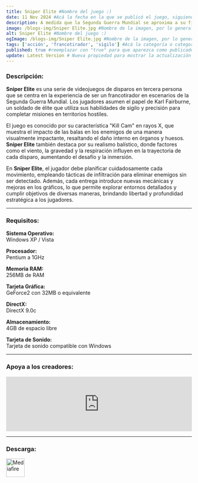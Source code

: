 ```yaml
---
title: Sniper Elite #Nombre del juego :)
date: 11 Nov 2024 #Acá la fecha en la que se publicó el juego, siguiendo este formato: Dia "30", Mes "Oct", Año "2024" = como debe quedar: 30 Oct 2024
description: A medida que la Segunda Guerra Mundial se aproxima a su fin, comienzan las primeras batallas de la Guerra Fría. Encarnas a un solitario francotirador norteamericano que está atrapado en una Berlín destrozada por la guerra y que sufre el enfrentamiento entre soviéticos y alemanes. Disfrazado de alemán y trabajando detrás de las líneas enemigas, deberás evitar que las tropas de Stalin se hagan con los secretos nucleares de Alemania. Prepárate para cambiar el rumbo de la historia. #Acá una mini descripción del juego
image: /blogs-img/Sniper Elite.jpg #Nombre de la imagen, por lo general es exactamente el mismo nombre que el juego excluyendo lo ":" (Dos puntos)
alt: Sniper Elite #Nombre del juego :)
ogImage: /blogs-img/Sniper Elite.jpg #Nombre de la imagen, por lo general es exactamente el mismo nombre que el juego excluyendo lo ":" (Dos puntos)
tags: ['acción', 'francotirador', 'sigilo'] #Acá la categoría o categorías del juego, si es más de una se coloca en este formato: ['categoría1', 'categoría2']
published: true #reemplazar con "true" para que aparezca como publicado
update: Latest Version # Nueva propiedad para mostrar la actualización | Formato: v1.0.0
---
```


<!--En VSCode seleccionando una palabra, por ejemplo: "Sniper Elite" y apretando Ctrl+F2 se seleccionan todas las palabras iguales-->

### Descripción:
**Sniper Elite** es una serie de videojuegos de disparos en tercera persona que se centra en la experiencia de ser un francotirador en escenarios de la Segunda Guerra Mundial. Los jugadores asumen el papel de Karl Fairburne, un soldado de élite que utiliza sus habilidades de sigilo y precisión para completar misiones en territorios hostiles. 

El juego es conocido por su característica "Kill Cam" en rayos X, que muestra el impacto de las balas en los enemigos de una manera visualmente impactante, resaltando el daño interno en órganos y huesos. **Sniper Elite** también destaca por su realismo balístico, donde factores como el viento, la gravedad y la respiración influyen en la trayectoria de cada disparo, aumentando el desafío y la inmersión.

En **Sniper Elite**, el jugador debe planificar cuidadosamente cada movimiento, empleando tácticas de infiltración para eliminar enemigos sin ser detectado. Además, cada entrega introduce nuevas mecánicas y mejoras en los gráficos, lo que permite explorar entornos detallados y cumplir objetivos de diversas maneras, brindando libertad y profundidad estratégica a los jugadores.
<!--Prompt para Chat-GPT: Hazme una descripción para el juego "Sniper Elite" y cada que menciones "Sniper Elite" ponlo en negrita -->

---

### Requisitos:
**Sistema Operativo:**  
Windows XP / Vista

**Procesador:**  
Pentium a 1GHz

**Memoria RAM:**  
256MB de RAM

**Tarjeta Gráfica:**  
GeForce2 con 32MB o equivalente

**DirectX:**  
DirectX 9.0c

**Almacenamiento:**  
4GB de espacio libre

**Tarjeta de Sonido:**  
Tarjeta de sonido compatible con Windows

<!--Si falta o sobra un requisito se quita o se agrega manteniendo el mismo formato-->

---

### Apoya a los creadores:
<iframe src="https://store.steampowered.com/widget/3700/" frameborder="0" style="background-color: transparent; width: 100% !important; aspect-ratio: 646 / 190;"></iframe>

<!--Reemplazar los numeros (AppID) del juego (en este caso 2668510) por el numero (AppID) correspondiente con el juego a publicar-->
<!--El AppID se encuentra en la URL del Juego en Steam-->

---

### Descarga:

[<img src="https://gist.github.com/cxmeel/0dbc95191f239b631c3874f4ccf114e2/raw/download.svg" alt="Mediafire" height="50" />](https://www.mediafire.com/file/kxbjwiss1heyr48/Sniper_Elite_-_Berlin_1945.zip/file)

<!-- # se debe reemplazar por el link de descarga-->

<!--NOMBRE-DEL-SERVICIO se debe reemplazar por el servicio donde está subido el juego-->